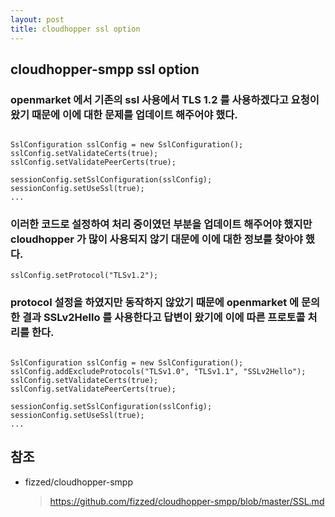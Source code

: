 ```yaml
---
layout: post
title: cloudhopper ssl option 
---
```


## cloudhopper-smpp ssl option  

### openmarket 에서 기존의 ssl 사용에서 TLS 1.2 를 사용하겠다고 요청이 왔기 때문에 이에 대한 문제를 업데이트 해주어야 했다.  

<pre><code>
SslConfiguration sslConfig = new SslConfiguration();
sslConfig.setValidateCerts(true);
sslConfig.setValidatePeerCerts(true);

sessionConfig.setSslConfiguration(sslConfig);
sessionConfig.setUseSsl(true);
...</code></pre>

### 이러한 코드로 설정하여 처리 중이였던 부분을 업데이트 해주어야 했지만 cloudhopper 가 많이 사용되지 않기 대문에 이에 대한 정보를 찾아야 했다.

<pre><code>sslConfig.setProtocol("TLSv1.2");</code></pre>
    
### protocol 설정을 하였지만 동작하지 않았기 때문에 openmarket 에 문의한 결과 SSLv2Hello 를 사용한다고 답변이 왔기에 이에 따른 프로토콜 처리를 한다. 

<pre><code>
SslConfiguration sslConfig = new SslConfiguration();
sslConfig.addExcludeProtocols("TLSv1.0", "TLSv1.1", "SSLv2Hello");
sslConfig.setValidateCerts(true);
sslConfig.setValidatePeerCerts(true);

sessionConfig.setSslConfiguration(sslConfig);
sessionConfig.setUseSsl(true);
...</code></pre>    
  
## 참조 
   
   * fizzed/cloudhopper-smpp
     > <https://github.com/fizzed/cloudhopper-smpp/blob/master/SSL.md> 